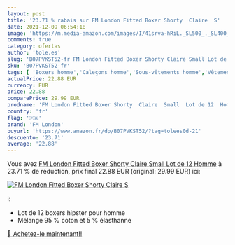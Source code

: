 ```yaml
---
layout: post
title: '23.71 % rabais sur FM London Fitted Boxer Shorty  Claire  S'
date: 2021-12-09 06:54:18
image: 'https://m.media-amazon.com/images/I/41srva-hRiL._SL500_._SL400_.jpg'
comments: true
category: ofertas
author: 'tole.es'
slug: 'B07PVKST52-fr FM London Fitted Boxer Shorty Claire Small Lot de 12 Homme'
sku: 'B07PVKST52-fr'
tags: [ 'Boxers homme','Caleçons homme','Sous-vêtements homme','Vêtements','Vêtements homme','fm london', ]
actualPrice: 22.88 EUR
currency: EUR
price: 22.88
comparePrice: 29.99 EUR
prodname: 'FM London Fitted Boxer Shorty  Claire  Small  Lot de 12  Homme'
country: 'fr'
flag: '🇫🇷'
brand: 'FM London'
buyurl: 'https://www.amazon.fr/dp/B07PVKST52/?tag=tolees0d-21'
descuento: '23.71'
average: '22.88'
---
```


Vous avez [FM London Fitted Boxer Shorty  Claire  Small  Lot de 12  Homme](https://www.amazon.fr/dp/B07PVKST52/?tag=tolees0d-21)  à  23.71 % de réduction, prix final  22.88 EUR (original: 29.99 EUR) ici:

[![FM London Fitted Boxer Shorty  Claire  S](https://m.media-amazon.com/images/I/41srva-hRiL._SL500_._SL400_.jpg)](https://www.amazon.fr/dp/B07PVKST52/?tag=tolees0d-21)

ℹ️:

- Lot de 12 boxers hipster pour homme
- Mélange 95 % coton et 5 % élasthanne

[🛒 Achetez-le maintenant!!](https://www.amazon.fr/dp/B07PVKST52/?tag=tolees0d-21)
